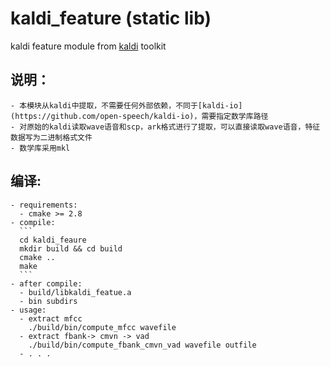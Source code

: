 # kaldi_feature (static lib)
kaldi feature module from [kaldi](http://kaldi-asr.org) toolkit
## 说明：
    - 本模块从kaldi中提取，不需要任何外部依赖，不同于[kaldi-io](https://github.com/open-speech/kaldi-io)，需要指定数学库路径
    - 对原始的kaldi读取wave语音和scp，ark格式进行了提取，可以直接读取wave语音，特征数据写为二进制格式文件
    - 数学库采用mkl
## 编译:
    - requirements:
      - cmake >= 2.8
    - compile:
      ```
      cd kaldi_feaure
      mkdir build && cd build
      cmake ..
      make
      ```
    - after compile:
      - build/libkaldi_featue.a
      - bin subdirs
    - usage:
      - extract mfcc
        ./build/bin/compute_mfcc wavefile
      - extract fbank-> cmvn -> vad
        ./build/bin/compute_fbank_cmvn_vad wavefile outfile
      - . . .


